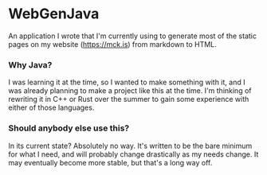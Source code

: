 # WebGenJava

An application I wrote that I'm currently using to generate most of the static pages on my website (https://mck.is) from markdown to HTML.

### Why Java?

I was learning it at the time, so I wanted to make something with it, and I was already planning to make a project like this at the time. I'm thinking of rewriting it in C++ or Rust over the summer to gain some experience with either of those languages.

### Should anybody else use this?

In its current state? Absolutely no way. It's written to be the bare minimum for what I need, and will probably change drastically as my needs change. It may eventually become more stable, but that's a long way off.
